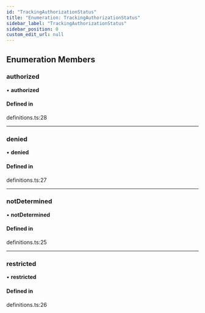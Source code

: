 ```yaml
---
id: "TrackingAuthorizationStatus"
title: "Enumeration: TrackingAuthorizationStatus"
sidebar_label: "TrackingAuthorizationStatus"
sidebar_position: 0
custom_edit_url: null
---
```


## Enumeration Members

### authorized

• **authorized**

#### Defined in

definitions.ts:28

___

### denied

• **denied**

#### Defined in

definitions.ts:27

___

### notDetermined

• **notDetermined**

#### Defined in

definitions.ts:25

___

### restricted

• **restricted**

#### Defined in

definitions.ts:26
